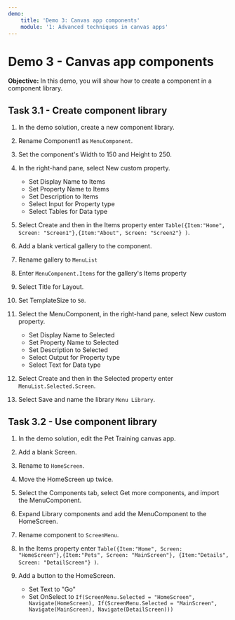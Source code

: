 ```yaml
---
demo:
    title: 'Demo 3: Canvas app components'
    module: '1: Advanced techniques in canvas apps'
---
```


# Demo 3 - Canvas app components

**Objective:** In this demo, you will show how to create a component in a component library.

## Task 3.1 - Create component library

1. In the demo solution, create a new component library.

1. Rename Component1 as `MenuComponent`.
1. Set the component's Width to 150 and Height to 250.
1. In the right-hand pane, select New custom property.
   - Set Display Name to Items
   - Set Property Name to Items
   - Set Description to Items
   - Select Input for Property type
   - Select Tables for Data type
1. Select Create and then in the Items property enter `Table({Item:"Home", Screen: "Screen1"},{Item:"About", Screen: "Screen2"} )`.
1. Add a blank vertical gallery to the component.
1. Rename gallery to `MenuList`
1. Enter `MenuComponent.Items` for the gallery's Items property
1. Select Title for Layout.
1. Set TemplateSize to `50`.
1. Select the MenuComponent, in the right-hand pane, select New custom property.
   - Set Display Name to Selected
   - Set Property Name to Selected
   - Set Description to Selected
   - Select Output for Property type
   - Select Text for Data type
1. Select Create and then in the Selected property enter `MenuList.Selected.Screen`.
1. Select Save and name the library `Menu Library`.

## Task 3.2 - Use component library

1. In the demo solution, edit the Pet Training canvas app.

1. Add a blank Screen.
1. Rename to `HomeScreen`.
1. Move the HomeScreen up twice.
1. Select the Components tab, select Get more components, and import the MenuComponent.
1. Expand Library components and add the MenuComponent to the HomeScreen.
1. Rename component to `ScreenMenu`.
1. In the Items property enter `Table({Item:"Home", Screen: "HomeScreen"},{Item:"Pets", Screen: "MainScreen"}, {Item:"Details", Screen: "DetailScreen"} )`.
1. Add a button to the HomeScreen.
   - Set Text to "Go"
   - Set OnSelect to `If(ScreenMenu.Selected = "HomeScreen", Navigate(HomeScreen), If(ScreenMenu.Selected = "MainScreen", Navigate(MainScreen), Navigate(DetailScreen)))`
